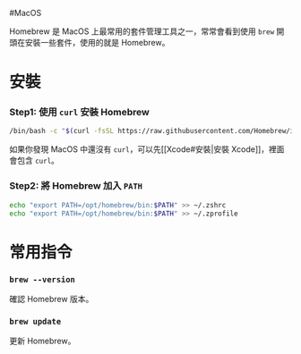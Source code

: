 #MacOS 

Homebrew 是 MacOS 上最常用的套件管理工具之一，常常會看到使用 `brew` 開頭在安裝一些套件，使用的就是 Homebrew。

# 安裝

### Step1: 使用 `curl` 安裝 Homebrew

```bash
/bin/bash -c "$(curl -fsSL https://raw.githubusercontent.com/Homebrew/install/HEAD/install.sh)"
```

如果你發現 MacOS 中還沒有 `curl`，可以先[[Xcode#安裝|安裝 Xcode]]，裡面會包含 `curl`。

### Step2: 將 Homebrew 加入 `PATH`

```bash
echo "export PATH=/opt/homebrew/bin:$PATH" >> ~/.zshrc
echo "export PATH=/opt/homebrew/bin:$PATH" >> ~/.zprofile
```

# 常用指令

### `brew --version`

確認 Homebrew 版本。

### `brew update`

更新 Homebrew。
